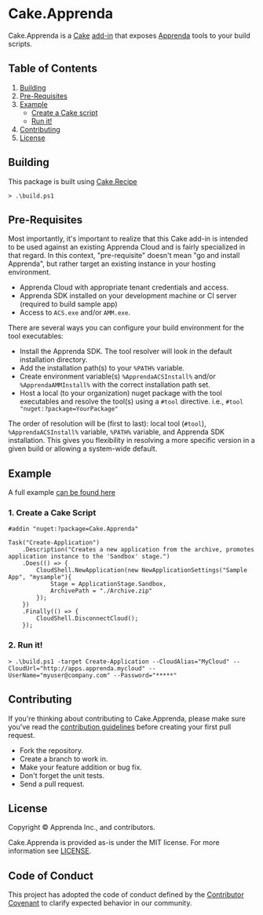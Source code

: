 # Cake.Apprenda

Cake.Apprenda is a [Cake](http://cakebuild.net) [add-in](http://cakebuild.net/docs/fundamentals/preprocessor-directives) that exposes [Apprenda](http://apprenda.com) tools to your build scripts.

## Table of Contents

1. [Building](https://github.com/apprenda/cake.apprenda#building)
2. [Pre-Requisites](https://github.com/apprenda/cake.apprenda#pre-requisites)
3. [Example](https://github.com/apprenda/cake.apprenda#example)    
    - [Create a Cake script](https://github.com/apprenda/cake.apprenda#1-create-a-cake-script)
    - [Run it!](https://github.com/apprenda/cake.apprenda#2-run-it)
4. [Contributing](https://github.com/apprenda/cake.apprenda#contributing)
5. [License](https://github.com/apprenda/cake.apprenda#license)

## Building
This package is built using [Cake.Recipe](https://github.com/cake-contrib/Cake.Recipe)
```
> .\build.ps1
```

## Pre-Requisites

Most importantly, it's important to realize that this Cake add-in is intended to be used against an existing Apprenda Cloud and is fairly specialized in that regard.  In this context, "pre-requisite" doesn't mean "go and install Apprenda", but rather target an existing instance in your hosting environment.

 - Apprenda Cloud with appropriate tenant credentials and access.
 - Apprenda SDK installed on your development machine or CI server (required to build sample app)
 - Access to `ACS.exe` and/or `AMM.exe`.
 
 There are several ways you can configure your build environment for the tool executables:
  - Install the Apprenda SDK.  The tool resolver will look in the default installation directory.
  - Add the installation path(s) to your `%PATH%` variable.
  - Create environment variable(s) `%ApprendaACSInstall%` and/or `%ApprendaAMMInstall%` with the correct installation path set.
  - Host a local (to your organization) nuget package with the tool executables and resolve the tool(s) using a `#tool` directive.  i.e., `#tool "nuget:?package=YourPackage"`

  The order of resolution will be (first to last): local tool (`#tool`), `%ApprendaACSInstall%` variable, `%PATH%` variable, and Apprenda SDK installation.  This gives you flexibility in resolving a more specific version in a given build or allowing a system-wide default.

## Example 

A full example [can be found here](https://github.com/apprenda/cake.apprenda/blob/develop/examples/Calculator)

### 1. Create a Cake Script

```
#addin "nuget:?package=Cake.Apprenda"

Task("Create-Application")
    .Description("Creates a new application from the archive, promotes application instance to the 'Sandbox' stage.")
    .Does(() => {
        CloudShell.NewApplication(new NewApplicationSettings("Sample App", "mysample"){
            Stage = ApplicationStage.Sandbox,
            ArchivePath = "./Archive.zip"
        });
    })
    .Finally(() => {
        CloudShell.DisconnectCloud();
    });
```

### 2. Run it!
```
> .\build.ps1 -target Create-Application --CloudAlias="MyCloud" --CloudUrl="http://apps.apprenda.mycloud" --UserName="myuser@company.com" --Password="*****"
```

## Contributing

If you're thinking about contributing to Cake.Apprenda, please make sure you've read the [contribution guidelines](https://github.com/apprenda/cake.apprenda/blob/develop/CONTRIBUTING.md) before creating your first pull request.

* Fork the repository.
* Create a branch to work in.
* Make your feature addition or bug fix.
* Don't forget the unit tests.
* Send a pull request.

## License

Copyright © Apprenda Inc., and contributors.

Cake.Apprenda is provided as-is under the MIT license. For more information see [LICENSE](https://github.com/apprenda/cake.apprenda/blob/develop/LICENSE).

## Code of Conduct

This project has adopted the code of conduct defined by the [Contributor Covenant](http://contributor-covenant.org/) to clarify expected behavior in our community.

